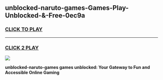 
## unblocked-naruto-games-Games-Play-Unblocked-&-Free-0ec9a
<h3>
<a href="https://premium76.site?title=unblocked-naruto-games&ref=24A">CLICK TO PLAY</a></h3>
<hr>

<h3>
<a href="https://premium76.site?title=unblocked-naruto-games&ref=24A">CLICK 2 PLAY</a>
  
</h3>

<a href="https://premium76.site?title=unblocked-naruto-games&ref=24A"><img src="https://clearcache.store/games.png"></a>


**unblocked-naruto-games games unblocked: Your Gateway to Fun and Accessible Online Gaming**

